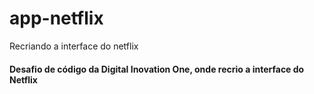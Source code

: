 # app-netflix
Recriando a interface do netflix

#### Desafio de código da Digital Inovation One, onde recrio a interface do Netflix


